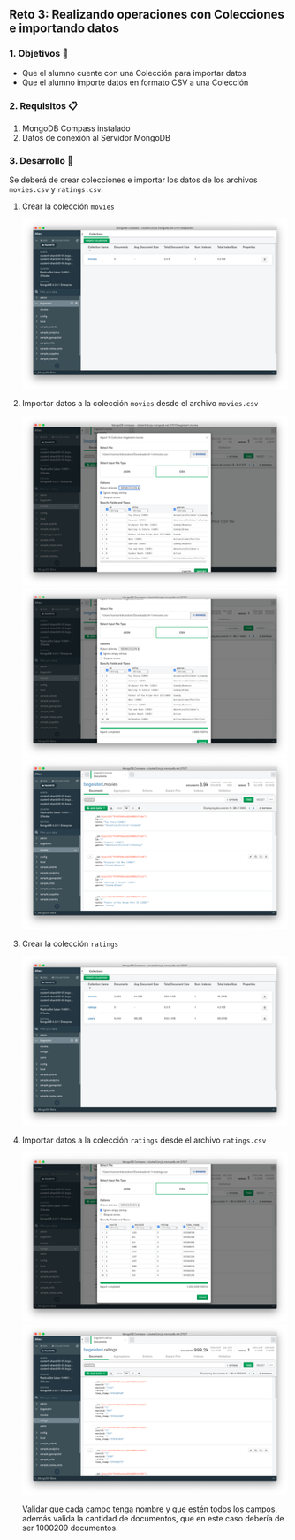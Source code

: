 ## Reto 3: Realizando operaciones con Colecciones e importando datos

### 1. Objetivos :dart:
- Que el alumno cuente con una Colección para importar datos
- Que el alumno importe datos en formato CSV a una Colección

### 2. Requisitos :clipboard:
1. MongoDB Compass instalado
1. Datos de conexión al Servidor MongoDB

### 3. Desarrollo :rocket:
Se deberá de crear colecciones e importar los datos de los archivos `movies.csv` y `ratings.csv`.

1. Crear la colección `movies`

   ![Evidencia](Captura%201.png)

1. Importar datos a la colección `movies` desde el archivo `movies.csv`

   ![Evidencia 1](Captura%202.png)
   ![Evidencia 2](Captura%203.png)
   ![Evidencia 3](Captura%204.png)

1. Crear la colección `ratings`

   ![Evidencia](Captura%205.png)
   
1. Importar datos a la colección `ratings` desde el archivo `ratings.csv`

   ![Evidencia 1](Captura%206.png)
   ![Evidencia 2](Captura%207.png)

   Validar que cada campo tenga nombre y que estén todos los campos, además valida la cantidad de documentos, que en este caso debería de ser 1000209 documentos.
